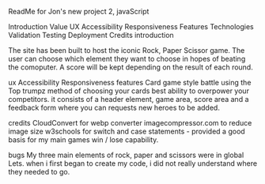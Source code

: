 ReadMe for Jon's new project 2, javaScript

Introduction
Value
UX
Accessibility
Responsiveness
Features
Technologies
Validation
Testing
Deployment
Credits
introduction

The site has been built to host the iconic Rock, Paper Scissor game.
The user can choose which element they want to choose in hopes of beating the comoputer. 
A score will be kept depending on the result of each round.


ux
Accessibility
Responsiveness
features
Card game style battle using the Top trumpz method of choosing your cards best ability to overpower your competitors.
it consists of a header element, game area, score area and a feedback form where you can requests new heroes to be added.


credits
CloudConvert for webp converter imagecompressor.com to reduce image size
w3schools for switch and case statements - provided a good basis for my main games win / lose capability.

bugs
My three main elements of rock, paper and scissors were in global Lets. when i first began to create my code, i did not really understand where they needed to go. 